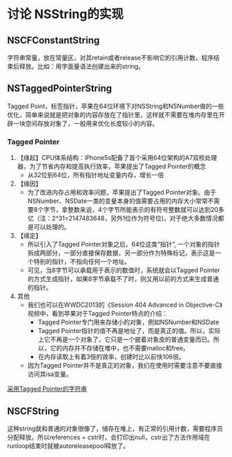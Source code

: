 # 讨论 NSString的实现

## NSCFConstantString

字符串常量，放在常量区，对其retain或者release不影响它的引用计数，程序结束后释放。比如：用字面量语法创建出来的string。

## NSTaggedPointerString

Tagged Point，标签指针，苹果在64位环境下对NSString和NSNumber做的一些优化，简单来说就是把对象的内容存放在了指针里，这样就不需要在堆内存里在开辟一块空间存放对象了，一般用来优化长度较小的内容。

### Tagged Pointer

1. 【缘起】CPU体系结构：iPhone5s配备了首个采用64位架构的A7双核处理器，为了节省内存和提高执行效率，苹果提出了Tagged Pointer的概念
    * 从32位到64位，所有指针地址变量内存，增长一倍
2. 【缘因】
    * 为了改进内存占用和效率问题，苹果提出了Tagged Pointer对象。由于NSNumber、NSDate一类的变量本身的值需要占用的内存大小常常不需要8个字节，拿整数来说，4个字节所能表示的有符号整数就可以达到20多亿（注：2^31=2147483648，另外1位作为符号位)，对于绝大多数情况都是可以处理的。
3. 【缘定】
    * 所以引入了Tagged Pointer对象之后，64位这类“指针”, 一个对象的指针拆成两部分，一部分直接保存数据，另一部分作为特殊标记，表示这是一个特别的指针，不指向任何一个地址。
    * 可见，当8字节可以承载用于表示的数值时，系统就会以Tagged Pointer的方式生成指针，如果8字节承载不了时，则又用以前的方式来生成普通的指针。
4. 其他
    * 我们也可以在WWDC2013的《Session 404 Advanced in Objective-C》视频中，看到苹果对于Tagged Pointer特点的介绍：
        - Tagged Pointer专门用来存储小的对象，例如NSNumber和NSDate
        - Tagged Pointer指针的值不再是地址了，而是真正的值。所以，实际上它不再是一个对象了，它只是一个披着对象皮的普通变量而已。所以，它的内存并不存储在堆中，也不需要malloc和free。
        - 在内存读取上有着3倍的效率，创建时比以前快106倍。
    * 因为Tagged Pointer并不是真正的对象，我们在使用时需要注意不要直接访问其isa变量。

[采用Tagged Pointer的字符串](http://ios.jobbole.com/82456/)

## NSCFString

这种string就和普通的对象很像了，储存在堆上，有正常的引用计数，需要程序员分配释放。所以references = cstr时，会打印出null，cstr出了方法作用域在runloop结束时就被autoreleasepool释放了。